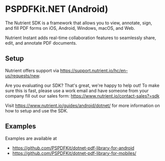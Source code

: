 # PSPDFKit.NET (Android)

The Nutrient SDK is a framework that allows you to view, annotate, sign, and fill PDF forms on iOS, Android, Windows, macOS, and Web.

Nutrient Instant adds real-time collaboration features to seamlessly share, edit, and annotate PDF documents.

## Setup

Nutrient offers support via https://support.nutrient.io/hc/en-us/requests/new.

Are you evaluating our SDK? That's great, we're happy to help out! To make sure this is fast, please use a work email and have someone from your company fill out our sales form: https://www.nutrient.io/contact-sales?=sdk

Visit https://www.nutrient.io/guides/android/dotnet/ for more information on how to setup and use the SDK.

## Examples

Examples are available at 
- https://github.com/PSPDFKit/dotnet-pdf-library-for-android
- https://github.com/PSPDFKit/dotnet-pdf-library-for-mobiles/
